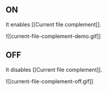 ## ON

It enables [[Current file complement]].

![[current-file-complement-demo.gif]]

## OFF

It disables [[Current file complement]].

![[current-file-complement-off.gif]]
